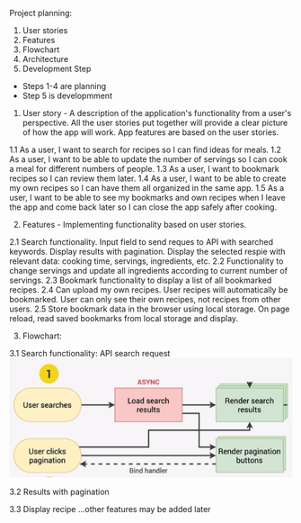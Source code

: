 Project planning:

1. User stories
2. Features
3. Flowchart
4. Architecture
5. Development Step

* Steps 1-4 are planning
* Step 5 is developmment

1. User story - A description of the application's functionality from a user's perspective.  All the user stories put together will provide a clear picture of how the app will work.  App features are based on the user stories.

1.1 As a user, I want to search for recipes so I can find ideas for meals.
1.2 As a user, I want to be able to update the number of servings so I can cook a meal for different numbers of people.
1.3 As a user, I want to bookmark recipes so I can review them later.
1.4 As a user, I want to be able to create my own recipes so I can have them all organized in the same app.
1.5 As a user, I want to be able to see my bookmarks and own recipes when I leave the app and come back later so I can close the app safely after cooking.

2. Features - Implementing functionality based on user stories.

2.1 Search functionality. Input field to send reques to API with searched keywords.  Display results with pagination. Display the selected respie with relevant data: cooking time, servings, ingredients, etc.
2.2 Functionality to change servings and update all ingredients according to current number of servings.
2.3 Bookmark functionality to display a list of all bookmarked recipes.
2.4 Can upload my own recipes. User recipes will automatically be bookmarked. User can only see their own recipes, not recipes from other users.
2.5 Store bookmark data in the browser using local storage. On page reload, read saved bookmarks from local storage and display.

3. Flowchart:

3.1 Search functionality: API search request
![Alt text](<Screenshot from 2023-12-27 07-38-52.png>)

3.2 Results with pagination


3.3 Display recipe
...other features may be added later